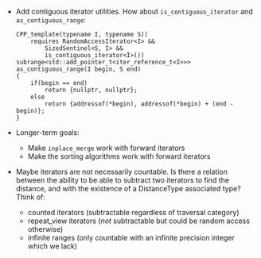 * Add contiguous iterator utilities. How about `is_contiguous_iterator` and `as_contiguous_range`:

    ```
    CPP_template(typename I, typename S)(
        requires RandomAccessIterator<I> &&
            SizedSentinel<S, I> &&
            is_contiguous_iterator<I>())
    subrange<std::add_pointer_t<iter_reference_t<I>>>
    as_contiguous_range(I begin, S end)
    {
        if(begin == end)
            return {nullptr, nullptr};
        else
            return {addressof(*begin), addressof(*begin) + (end - begin)};
    }
    ```
* Longer-term goals:
  - Make `inplace_merge` work with forward iterators
  - Make the sorting algorithms work with forward iterators

* Maybe iterators are not necessarily countable. Is there a relation between the ability to be able to subtract two
  iterators to find the distance, and with the existence of a DistanceType associated type? Think of:
  - counted iterators (subtractable regardless of traversal category)
  - repeat_view iterators (*not* subtractable but could be random access otherwise)
  - infinite ranges (only countable with an infinite precision integer which we lack)
